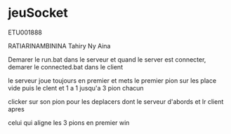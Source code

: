 # jeuSocket

ETU001888

RATIARINAMBININA Tahiry Ny Aina

Demarer le run.bat dans le serveur et quand le server est connecter, demarer le connected.bat dans le client

le serveur joue toujours en premier et mets le premier pion sur les place vide puis le clent et 1 a 1 jusqu'a 3 pion chacun

clicker sur son pion pour les deplacers dont le serveur d'abords et lr client apres

celui qui aligne les 3 pions en premier win
